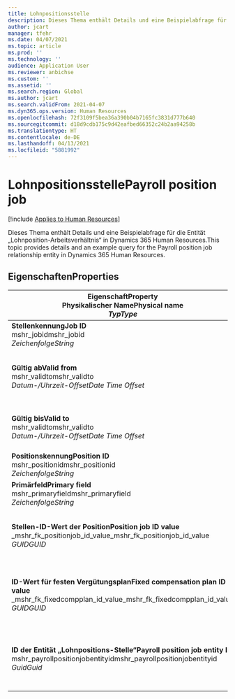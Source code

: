 ```yaml
---
title: Lohnpositionsstelle
description: Dieses Thema enthält Details und eine Beispielabfrage für die Entität „Lohnpositionsstelle“ in Dynamics 365 Human Resources.
author: jcart
manager: tfehr
ms.date: 04/07/2021
ms.topic: article
ms.prod: ''
ms.technology: ''
audience: Application User
ms.reviewer: anbichse
ms.custom: ''
ms.assetid: ''
ms.search.region: Global
ms.author: jcart
ms.search.validFrom: 2021-04-07
ms.dyn365.ops.version: Human Resources
ms.openlocfilehash: 72f3109f5bea36a390b04b7165fc3831d777b640
ms.sourcegitcommit: d18d9cdb175c9d42eafbed66352c24b2aa94258b
ms.translationtype: HT
ms.contentlocale: de-DE
ms.lasthandoff: 04/13/2021
ms.locfileid: "5881992"
---
```

# <a name="payroll-position-job"></a><span data-ttu-id="d00ca-103">Lohnpositionsstelle</span><span class="sxs-lookup"><span data-stu-id="d00ca-103">Payroll position job</span></span>

[!include [Applies to Human Resources](../includes/applies-to-hr.md)]

<span data-ttu-id="d00ca-104">Dieses Thema enthält Details und eine Beispielabfrage für die Entität „Lohnposition-Arbeitsverhältnis“ in Dynamics 365 Human Resources.</span><span class="sxs-lookup"><span data-stu-id="d00ca-104">This topic provides details and an example query for the Payroll position job relationship entity in Dynamics 365 Human Resources.</span></span>

## <a name="properties"></a><span data-ttu-id="d00ca-105">Eigenschaften</span><span class="sxs-lookup"><span data-stu-id="d00ca-105">Properties</span></span>

| <span data-ttu-id="d00ca-106">Eigenschaft</span><span class="sxs-lookup"><span data-stu-id="d00ca-106">Property</span></span><br><span data-ttu-id="d00ca-107">**Physikalischer Name**</span><span class="sxs-lookup"><span data-stu-id="d00ca-107">**Physical name**</span></span><br><span data-ttu-id="d00ca-108">**_Typ_**</span><span class="sxs-lookup"><span data-stu-id="d00ca-108">**_Type_**</span></span> | <span data-ttu-id="d00ca-109">Verwenden</span><span class="sxs-lookup"><span data-stu-id="d00ca-109">Use</span></span> | <span data-ttu-id="d00ca-110">Beschreibung</span><span class="sxs-lookup"><span data-stu-id="d00ca-110">Description</span></span> |
| --- | --- | --- |
| <span data-ttu-id="d00ca-111">**Stellenkennung**</span><span class="sxs-lookup"><span data-stu-id="d00ca-111">**Job ID**</span></span><br><span data-ttu-id="d00ca-112">mshr_jobid</span><span class="sxs-lookup"><span data-stu-id="d00ca-112">mshr_jobid</span></span><br><span data-ttu-id="d00ca-113">*Zeichenfolge*</span><span class="sxs-lookup"><span data-stu-id="d00ca-113">*String*</span></span> | <span data-ttu-id="d00ca-114">Readp-only</span><span class="sxs-lookup"><span data-stu-id="d00ca-114">Readp-only</span></span><br><span data-ttu-id="d00ca-115">Erforderlich</span><span class="sxs-lookup"><span data-stu-id="d00ca-115">Required</span></span> |<span data-ttu-id="d00ca-116">Der ID der Stelle.</span><span class="sxs-lookup"><span data-stu-id="d00ca-116">The ID of the job.</span></span> |
| <span data-ttu-id="d00ca-117">**Gültig ab**</span><span class="sxs-lookup"><span data-stu-id="d00ca-117">**Valid from**</span></span><br><span data-ttu-id="d00ca-118">mshr_validto</span><span class="sxs-lookup"><span data-stu-id="d00ca-118">mshr_validto</span></span><br><span data-ttu-id="d00ca-119">*Datum-/Uhrzeit-Offset*</span><span class="sxs-lookup"><span data-stu-id="d00ca-119">*Date Time Offset*</span></span> | <span data-ttu-id="d00ca-120">Schreibgeschützt</span><span class="sxs-lookup"><span data-stu-id="d00ca-120">Read-only</span></span> <br><span data-ttu-id="d00ca-121">Erforderlich</span><span class="sxs-lookup"><span data-stu-id="d00ca-121">Required</span></span> | <span data-ttu-id="d00ca-122">Datum, ab dem die Position und das Arbeitsverhältnis gültig sind.</span><span class="sxs-lookup"><span data-stu-id="d00ca-122">Date the postion and job relationship is valid from.</span></span> |
| <span data-ttu-id="d00ca-123">**Gültig bis**</span><span class="sxs-lookup"><span data-stu-id="d00ca-123">**Valid to**</span></span><br><span data-ttu-id="d00ca-124">mshr_validto</span><span class="sxs-lookup"><span data-stu-id="d00ca-124">mshr_validto</span></span><br><span data-ttu-id="d00ca-125">*Datum-/Uhrzeit-Offset*</span><span class="sxs-lookup"><span data-stu-id="d00ca-125">*Date Time Offset*</span></span> | <span data-ttu-id="d00ca-126">Schreibgeschützt</span><span class="sxs-lookup"><span data-stu-id="d00ca-126">Read-only</span></span> <br><span data-ttu-id="d00ca-127">Erforderlich</span><span class="sxs-lookup"><span data-stu-id="d00ca-127">Required</span></span> | <span data-ttu-id="d00ca-128">Datum, bis zu dem die Position und das Arbeitsverhältnis gültig sind.</span><span class="sxs-lookup"><span data-stu-id="d00ca-128">Date the position and job relationship is valid to.</span></span>  |
| <span data-ttu-id="d00ca-129">**Positionskennung**</span><span class="sxs-lookup"><span data-stu-id="d00ca-129">**Position ID**</span></span><br><span data-ttu-id="d00ca-130">mshr_positionid</span><span class="sxs-lookup"><span data-stu-id="d00ca-130">mshr_positionid</span></span><br><span data-ttu-id="d00ca-131">*Zeichenfolge*</span><span class="sxs-lookup"><span data-stu-id="d00ca-131">*String*</span></span> | <span data-ttu-id="d00ca-132">Schreibgeschützt</span><span class="sxs-lookup"><span data-stu-id="d00ca-132">Read-only</span></span><br><span data-ttu-id="d00ca-133">Erforderlich</span><span class="sxs-lookup"><span data-stu-id="d00ca-133">Required</span></span> | <span data-ttu-id="d00ca-134">Die Kennung der Position.</span><span class="sxs-lookup"><span data-stu-id="d00ca-134">The ID of the position.</span></span> |
| <span data-ttu-id="d00ca-135">**Primärfeld**</span><span class="sxs-lookup"><span data-stu-id="d00ca-135">**Primary field**</span></span><br><span data-ttu-id="d00ca-136">mshr_primaryfield</span><span class="sxs-lookup"><span data-stu-id="d00ca-136">mshr_primaryfield</span></span><br><span data-ttu-id="d00ca-137">*Zeichenfolge*</span><span class="sxs-lookup"><span data-stu-id="d00ca-137">*String*</span></span> | <span data-ttu-id="d00ca-138">Erforderlich</span><span class="sxs-lookup"><span data-stu-id="d00ca-138">Required</span></span><br><span data-ttu-id="d00ca-139">Vom System generiert</span><span class="sxs-lookup"><span data-stu-id="d00ca-139">System generated</span></span> |  |
| <span data-ttu-id="d00ca-140">**Stellen-ID-Wert der Position**</span><span class="sxs-lookup"><span data-stu-id="d00ca-140">**Position job ID value**</span></span><br><span data-ttu-id="d00ca-141">_mshr_fk_positionjob_id_value</span><span class="sxs-lookup"><span data-stu-id="d00ca-141">_mshr_fk_positionjob_id_value</span></span><br><span data-ttu-id="d00ca-142">*GUID*</span><span class="sxs-lookup"><span data-stu-id="d00ca-142">*GUID*</span></span> | <span data-ttu-id="d00ca-143">Schreibgeschützt</span><span class="sxs-lookup"><span data-stu-id="d00ca-143">Read-only</span></span><br><span data-ttu-id="d00ca-144">Erforderlich</span><span class="sxs-lookup"><span data-stu-id="d00ca-144">Required</span></span><br><span data-ttu-id="d00ca-145">Fremdschlüssel: mshr_PayrollPositionJobEntity der mshr_payrollpositionjobentity</span><span class="sxs-lookup"><span data-stu-id="d00ca-145">Foreign key:mshr_PayrollPositionJobEntity of the mshr_payrollpositionjobentity</span></span> |<span data-ttu-id="d00ca-146">Die Kennung der Stelle, die der Position zugeordnet ist.</span><span class="sxs-lookup"><span data-stu-id="d00ca-146">The ID of the job associated with the position.</span></span>|
| <span data-ttu-id="d00ca-147">**ID-Wert für festen Vergütungsplan**</span><span class="sxs-lookup"><span data-stu-id="d00ca-147">**Fixed compensation plan ID value**</span></span><br><span data-ttu-id="d00ca-148">_mshr_fk_fixedcompplan_id_value</span><span class="sxs-lookup"><span data-stu-id="d00ca-148">_mshr_fk_fixedcompplan_id_value</span></span><br><span data-ttu-id="d00ca-149">*GUID*</span><span class="sxs-lookup"><span data-stu-id="d00ca-149">*GUID*</span></span> | <span data-ttu-id="d00ca-150">Schreibgeschützt</span><span class="sxs-lookup"><span data-stu-id="d00ca-150">Read-only</span></span><br><span data-ttu-id="d00ca-151">Erforderlich</span><span class="sxs-lookup"><span data-stu-id="d00ca-151">Required</span></span><br><span data-ttu-id="d00ca-152">Fremdschlüssel: mshr_FixedCompPlan_id von mshr_payrollfixedcompensationplanentity</span><span class="sxs-lookup"><span data-stu-id="d00ca-152">Foreign key: mshr_FixedCompPlan_id of mshr_payrollfixedcompensationplanentity</span></span>  | <span data-ttu-id="d00ca-153">Die Kennung des festen Vergütungsplans, der der Position zugeordnet ist.</span><span class="sxs-lookup"><span data-stu-id="d00ca-153">The ID of the fixed compensation plan associated with the position.</span></span> |
| <span data-ttu-id="d00ca-154">**ID der Entität „Lohnpositions-Stelle“**</span><span class="sxs-lookup"><span data-stu-id="d00ca-154">**Payroll position job entity ID**</span></span><br><span data-ttu-id="d00ca-155">mshr_payrollpositionjobentityid</span><span class="sxs-lookup"><span data-stu-id="d00ca-155">mshr_payrollpositionjobentityid</span></span><br><span data-ttu-id="d00ca-156">*Guid*</span><span class="sxs-lookup"><span data-stu-id="d00ca-156">*Guid*</span></span> | <span data-ttu-id="d00ca-157">Erforderlich</span><span class="sxs-lookup"><span data-stu-id="d00ca-157">Required</span></span><br><span data-ttu-id="d00ca-158">Vom System generiert.</span><span class="sxs-lookup"><span data-stu-id="d00ca-158">System generated.</span></span> | <span data-ttu-id="d00ca-159">Ein vom System generierter GUID-Wert zur eindeutigen Identifizierung der Stelle.</span><span class="sxs-lookup"><span data-stu-id="d00ca-159">A system-generated GUID value to uniquely identify the job.</span></span>  |

